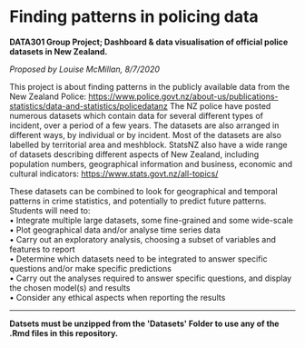  # Finding patterns in policing data
**DATA301 Group Project; Dashboard &amp; data visualisation of official police datasets in New Zealand.** 

*Proposed by Louise McMillan, 8/7/2020*  

This project is about finding patterns in the publicly available data from the New Zealand Police:
https://www.police.govt.nz/about-us/publications-statistics/data-and-statistics/policedatanz
The NZ police have posted numerous datasets which contain data for several different types of incident, over a period of a few years. The datasets are also arranged in different ways, by individual or by incident. Most of the datasets are also labelled by territorial area and meshblock.
StatsNZ also have a wide range of datasets describing different aspects of New Zealand, including population numbers, geographical information and business, economic and cultural indicators:
https://www.stats.govt.nz/all-topics/  

These datasets can be combined to look for geographical and temporal patterns in crime statistics, and potentially to predict future patterns.
Students will need to:  
•	Integrate multiple large datasets, some fine-grained and some wide-scale  
•	Plot geographical data and/or analyse time series data  
•	Carry out an exploratory analysis, choosing a subset of variables and features to report  
•	Determine which datasets need to be integrated to answer specific questions and/or make specific predictions  
•	Carry out the analyses required to answer specific questions, and display the chosen model(s) and results  
•	Consider any ethical aspects when reporting the results  
  
-----  

**Datsets must be unzipped from the 'Datasets' Folder to use any of the .Rmd files in this repository.**
